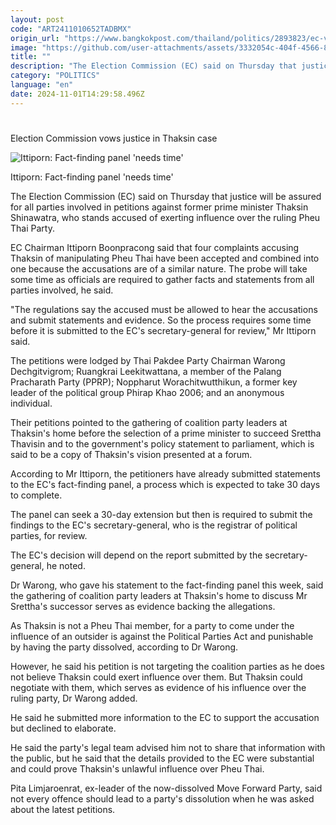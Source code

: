 ```yaml
---
layout: post
code: "ART2411010652TADBMX"
origin_url: "https://www.bangkokpost.com/thailand/politics/2893823/ec-vows-justice-in-thaksin-case"
image: "https://github.com/user-attachments/assets/3332054c-404f-4566-853d-7b801ed34c27"
title: ""
description: "The Election Commission (EC) said on Thursday that justice will be assured for all parties involved in petitions against former prime minister Thaksin Shinawatra, who stands accused of exerting influence over the ruling Pheu Thai Party."
category: "POLITICS"
language: "en"
date: 2024-11-01T14:29:58.496Z
---
```


# 

Election Commission vows justice in Thaksin case

![Ittiporn: Fact-finding panel 'needs time'](https://github.com/user-attachments/assets/8c9bd2d8-c20f-47b1-b7e9-5b45836e640c)

Ittiporn: Fact-finding panel 'needs time'

The Election Commission (EC) said on Thursday that justice will be assured for all parties involved in petitions against former prime minister Thaksin Shinawatra, who stands accused of exerting influence over the ruling Pheu Thai Party.

EC Chairman Ittiporn Boonpracong said that four complaints accusing Thaksin of manipulating Pheu Thai have been accepted and combined into one because the accusations are of a similar nature. The probe will take some time as officials are required to gather facts and statements from all parties involved, he said.

"The regulations say the accused must be allowed to hear the accusations and submit statements and evidence. So the process requires some time before it is submitted to the EC's secretary-general for review," Mr Ittiporn said.

The petitions were lodged by Thai Pakdee Party Chairman Warong Dechgitvigrom; Ruangkrai Leekitwattana, a member of the Palang Pracharath Party (PPRP); Noppharut Worachitwutthikun, a former key leader of the political group Phirap Khao 2006; and an anonymous individual.

Their petitions pointed to the gathering of coalition party leaders at Thaksin's home before the selection of a prime minister to succeed Srettha Thavisin and to the government's policy statement to parliament, which is said to be a copy of Thaksin's vision presented at a forum.

According to Mr Ittiporn, the petitioners have already submitted statements to the EC's fact-finding panel, a process which is expected to take 30 days to complete.

The panel can seek a 30-day extension but then is required to submit the findings to the EC's secretary-general, who is the registrar of political parties, for review.

The EC's decision will depend on the report submitted by the secretary-general, he noted.

Dr Warong, who gave his statement to the fact-finding panel this week, said the gathering of coalition party leaders at Thaksin's home to discuss Mr Srettha's successor serves as evidence backing the allegations.

As Thaksin is not a Pheu Thai member, for a party to come under the influence of an outsider is against the Political Parties Act and punishable by having the party dissolved, according to Dr Warong.

However, he said his petition is not targeting the coalition parties as he does not believe Thaksin could exert influence over them. But Thaksin could negotiate with them, which serves as evidence of his influence over the ruling party, Dr Warong added.

He said he submitted more information to the EC to support the accusation but declined to elaborate.

He said the party's legal team advised him not to share that information with the public, but he said that the details provided to the EC were substantial and could prove Thaksin's unlawful influence over Pheu Thai.

Pita Limjaroenrat, ex-leader of the now-dissolved Move Forward Party, said not every offence should lead to a party's dissolution when he was asked about the latest petitions.